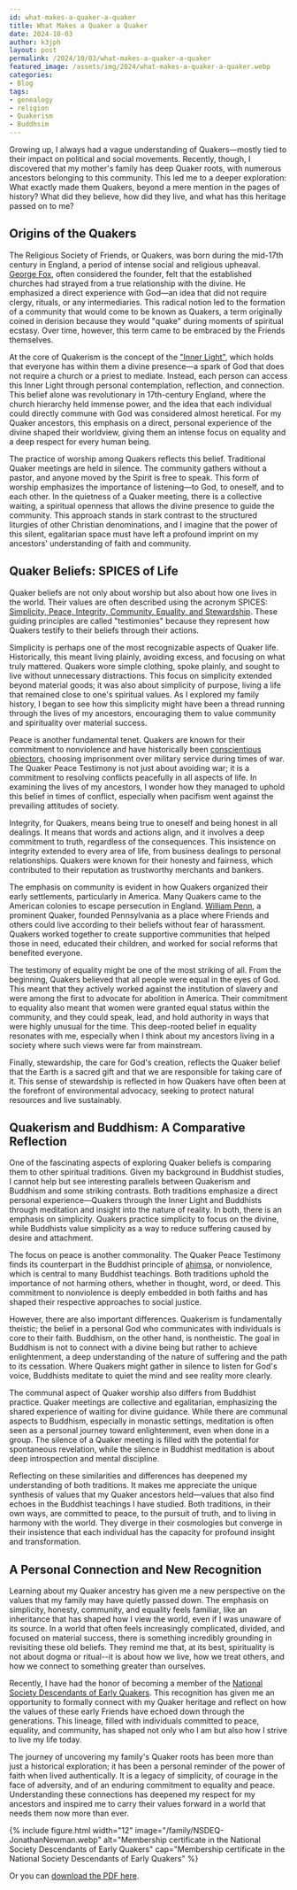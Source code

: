```yaml
---
id: what-makes-a-quaker-a-quaker
title: What Makes a Quaker a Quaker
date: 2024-10-03
author: k3jph
layout: post
permalink: /2024/10/03/what-makes-a-quaker-a-quaker
featured_image: /assets/img/2024/what-makes-a-quaker-a-quaker.webp
categories:
- Blog 
tags:
- genealogy
- religion
- Quakerism
- Buddhsim
---
```


Growing up, I always had a vague understanding of Quakers—mostly tied to
their impact on political and social movements. Recently, though, I
discovered that my mother's family has deep Quaker roots, with numerous
ancestors belonging to this community. This led me to a deeper
exploration: What exactly made them Quakers, beyond a mere mention in
the pages of history? What did they believe, how did they live, and what
has this heritage passed on to me?

## Origins of the Quakers

The Religious Society of Friends, or Quakers, was born during the
mid-17th century in England, a period of intense social and religious
upheaval. [George
Fox](https://www.quakersintheworld.org/quakers-in-action/12/George-Fox),
often considered the founder, felt that the established churches had
strayed from a true relationship with the divine. He emphasized a direct
experience with God—an idea that did not require clergy, rituals, or any
intermediaries. This radical notion led to the formation of a community
that would come to be known as Quakers, a term originally coined in
derision because they would "quake" during moments of spiritual ecstasy.
Over time, however, this term came to be embraced by the Friends
themselves.

At the core of Quakerism is the concept of the ["Inner
Light"](https://www.pym.org/faith-and-practice/experience-and-faith/the-light-within/),
which holds that everyone has within them a divine presence—a spark of
God that does not require a church or a priest to mediate. Instead, each
person can access this Inner Light through personal contemplation,
reflection, and connection. This belief alone was revolutionary in
17th-century England, where the church hierarchy held immense power, and
the idea that each individual could directly commune with God was
considered almost heretical. For my Quaker ancestors, this emphasis on a
direct, personal experience of the divine shaped their worldview, giving
them an intense focus on equality and a deep respect for every human
being.

The practice of worship among Quakers reflects this belief. Traditional
Quaker meetings are held in silence. The community gathers without a
pastor, and anyone moved by the Spirit is free to speak. This form of
worship emphasizes the importance of listening—to God, to oneself, and
to each other. In the quietness of a Quaker meeting, there is a
collective waiting, a spiritual openness that allows the divine presence
to guide the community. This approach stands in stark contrast to the
structured liturgies of other Christian denominations, and I imagine
that the power of this silent, egalitarian space must have left a
profound imprint on my ancestors' understanding of faith and community.

## Quaker Beliefs: SPICES of Life

Quaker beliefs are not only about worship but also about how one lives
in the world. Their values are often described using the acronym SPICES:
[Simplicity, Peace, Integrity, Community, Equality, and
Stewardship](https://www.friendsjournal.org/s-p-i-c-e-s-quaker-testimonies/).
These guiding principles are called "testimonies" because they represent
how Quakers testify to their beliefs through their actions.

Simplicity is perhaps one of the most recognizable aspects of Quaker
life. Historically, this meant living plainly, avoiding excess, and
focusing on what truly mattered. Quakers wore simple clothing, spoke
plainly, and sought to live without unnecessary distractions. This focus
on simplicity extended beyond material goods; it was also about
simplicity of purpose, living a life that remained close to one's
spiritual values. As I explored my family history, I began to see how
this simplicity might have been a thread running through the lives of my
ancestors, encouraging them to value community and spirituality over
material success.

Peace is another fundamental tenet. Quakers are known for their
commitment to nonviolence and have historically been [conscientious
objectors](https://www.bbc.co.uk/religion/religions/christianity/subdivisions/quakers_1.shtml),
choosing imprisonment over military service during times of war. The
Quaker Peace Testimony is not just about avoiding war; it is a
commitment to resolving conflicts peacefully in all aspects of life. In
examining the lives of my ancestors, I wonder how they managed to uphold
this belief in times of conflict, especially when pacifism went against
the prevailing attitudes of society.

Integrity, for Quakers, means being true to oneself and being honest in
all dealings. It means that words and actions align, and it involves a
deep commitment to truth, regardless of the consequences. This
insistence on integrity extended to every area of life, from business
dealings to personal relationships. Quakers were known for their honesty
and fairness, which contributed to their reputation as trustworthy
merchants and bankers.

The emphasis on community is evident in how Quakers organized their
early settlements, particularly in America. Many Quakers came to the
American colonies to escape persecution in England. [William
Penn](https://www.pennsburymanor.org/history/william-penn-and-american-history/),
a prominent Quaker, founded Pennsylvania as a place where Friends and
others could live according to their beliefs without fear of harassment.
Quakers worked together to create supportive communities that helped
those in need, educated their children, and worked for social reforms
that benefited everyone.

The testimony of equality might be one of the most striking of all. From
the beginning, Quakers believed that all people were equal in the eyes
of God. This meant that they actively worked against the institution of
slavery and were among the first to advocate for abolition in America.
Their commitment to equality also meant that women were granted equal
status within the community, and they could speak, lead, and hold
authority in ways that were highly unusual for the time. This
deep-rooted belief in equality resonates with me, especially when I
think about my ancestors living in a society where such views were far
from mainstream.

Finally, stewardship, the care for God's creation, reflects the Quaker
belief that the Earth is a sacred gift and that we are responsible for
taking care of it. This sense of stewardship is reflected in how Quakers
have often been at the forefront of environmental advocacy, seeking to
protect natural resources and live sustainably.

## Quakerism and Buddhism: A Comparative Reflection

One of the fascinating aspects of exploring Quaker beliefs is comparing
them to other spiritual traditions. Given my background in Buddhist
studies, I cannot help but see interesting parallels between Quakerism
and Buddhism and some striking contrasts. Both traditions emphasize a
direct personal experience—Quakers through the Inner Light and Buddhists
through meditation and insight into the nature of reality. In both,
there is an emphasis on simplicity. Quakers practice simplicity to focus
on the divine, while Buddhists value simplicity as a way to reduce
suffering caused by desire and attachment.

The focus on peace is another commonality. The Quaker Peace Testimony
finds its counterpart in the Buddhist principle of
[ahimsa](https://en.wikipedia.org/wiki/Ahimsa), or nonviolence, which is
central to many Buddhist teachings. Both traditions uphold the
importance of not harming others, whether in thought, word, or deed.
This commitment to nonviolence is deeply embedded in both faiths and has
shaped their respective approaches to social justice.

However, there are also important differences. Quakerism is
fundamentally theistic; the belief in a personal God who communicates
with individuals is core to their faith. Buddhism, on the other hand, is
nontheistic. The goal in Buddhism is not to connect with a divine being
but rather to achieve enlightenment, a deep understanding of the nature
of suffering and the path to its cessation. Where Quakers might gather
in silence to listen for God's voice, Buddhists meditate to quiet the
mind and see reality more clearly.

The communal aspect of Quaker worship also differs from Buddhist
practice. Quaker meetings are collective and egalitarian, emphasizing
the shared experience of waiting for divine guidance. While there are
communal aspects to Buddhism, especially in monastic settings,
meditation is often seen as a personal journey toward enlightenment,
even when done in a group. The silence of a Quaker meeting is filled
with the potential for spontaneous revelation, while the silence in
Buddhist meditation is about deep introspection and mental discipline.

Reflecting on these similarities and differences has deepened my
understanding of both traditions. It makes me appreciate the unique
synthesis of values that my Quaker ancestors held—values that also find
echoes in the Buddhist teachings I have studied. Both traditions, in
their own ways, are committed to peace, to the pursuit of truth, and to
living in harmony with the world. They diverge in their cosmologies but
converge in their insistence that each individual has the capacity for
profound insight and transformation.

## A Personal Connection and New Recognition

Learning about my Quaker ancestry has given me a new perspective on the
values that my family may have quietly passed down. The emphasis on
simplicity, honesty, community, and equality feels familiar, like an
inheritance that has shaped how I view the world, even if I was unaware
of its source. In a world that often feels increasingly complicated,
divided, and focused on material success, there is something incredibly
grounding in revisiting these old beliefs. They remind me that, at its
best, spirituality is not about dogma or ritual--it is about how we
live, how we treat others, and how we connect to something greater than
ourselves.

Recently, I have had the honor of becoming a member of the [National
Society Descendants of Early Quakers](/family/nsdeq). This recognition
has given me an opportunity to formally connect with my Quaker heritage
and reflect on how the values of these early Friends have echoed down
through the generations. This lineage, filled with individuals committed
to peace, equality, and community, has shaped not only who I am but also
how I strive to live my life today.

The journey of uncovering my family's Quaker roots has been more than
just a historical exploration; it has been a personal reminder of the
power of faith when lived authentically. It is a legacy of simplicity,
of courage in the face of adversity, and of an enduring commitment to
equality and peace. Understanding these connections has deepened my
respect for my ancestors and inspired me to carry their values forward
in a world that needs them now more than ever.

{% include figure.html width="12"
   image="/family/NSDEQ-JonathanNewman.webp" 
   alt="Membership certificate in the National Society Descendants of Early Quakers"
   cap="Membership certificate in the National Society Descendants of Early Quakers" %}
   
Or you can [download the PDF here](/assets/docs/family/NSDEQ-JonathanNewman.pdf).

